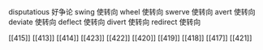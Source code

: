 




disputatious 好争论
swing 使转向
wheel 使转向
swerve 使转向
avert 使转向
deviate 使转向
deflect 使转向
divert 使转向
redirect 使转向

[[415]]
[[413]]
[[414]]
[[423]]
[[422]]
[[420]]
[[419]]
[[418]]
[[417]]
[[421]]